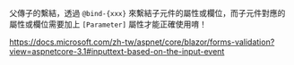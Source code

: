 父傳子的繫結，透過 `@bind-{xxx}` 來繫結子元件的屬性或欄位，而子元件對應的屬性或欄位需要加上 `[Parameter]` 屬性才能正確使用唷！

https://docs.microsoft.com/zh-tw/aspnet/core/blazor/forms-validation?view=aspnetcore-3.1#inputtext-based-on-the-input-event